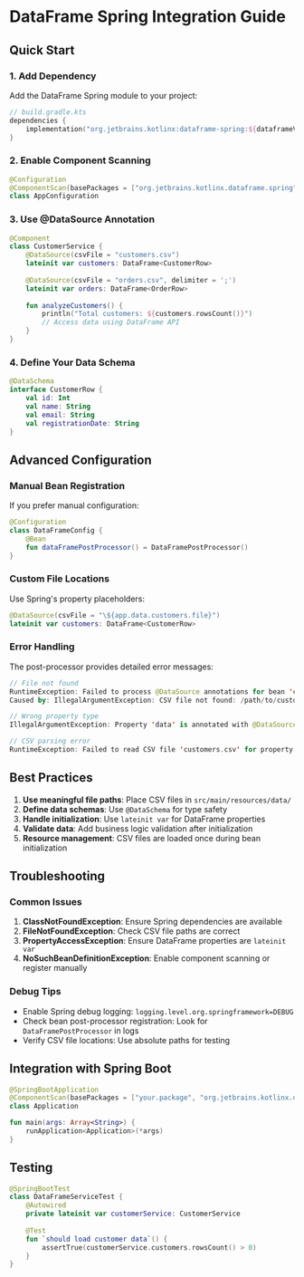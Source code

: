 # DataFrame Spring Integration Guide

## Quick Start

### 1. Add Dependency

Add the DataFrame Spring module to your project:

```kotlin
// build.gradle.kts
dependencies {
    implementation("org.jetbrains.kotlinx:dataframe-spring:${dataframeVersion}")
}
```

### 2. Enable Component Scanning

```kotlin
@Configuration
@ComponentScan(basePackages = ["org.jetbrains.kotlinx.dataframe.spring"])
class AppConfiguration
```

### 3. Use @DataSource Annotation

```kotlin
@Component
class CustomerService {
    @DataSource(csvFile = "customers.csv")
    lateinit var customers: DataFrame<CustomerRow>
    
    @DataSource(csvFile = "orders.csv", delimiter = ';')
    lateinit var orders: DataFrame<OrderRow>
    
    fun analyzeCustomers() {
        println("Total customers: ${customers.rowsCount()}")
        // Access data using DataFrame API
    }
}
```

### 4. Define Your Data Schema

```kotlin
@DataSchema
interface CustomerRow {
    val id: Int
    val name: String
    val email: String
    val registrationDate: String
}
```

## Advanced Configuration

### Manual Bean Registration

If you prefer manual configuration:

```kotlin
@Configuration
class DataFrameConfig {
    @Bean
    fun dataFramePostProcessor() = DataFramePostProcessor()
}
```

### Custom File Locations

Use Spring's property placeholders:

```kotlin
@DataSource(csvFile = "\${app.data.customers.file}")
lateinit var customers: DataFrame<CustomerRow>
```

### Error Handling

The post-processor provides detailed error messages:

```kotlin
// File not found
RuntimeException: Failed to process @DataSource annotations for bean 'customerService'
Caused by: IllegalArgumentException: CSV file not found: /path/to/customers.csv

// Wrong property type
IllegalArgumentException: Property 'data' is annotated with @DataSource but is not a DataFrame type

// CSV parsing error
RuntimeException: Failed to read CSV file 'customers.csv' for property 'customers'
```

## Best Practices

1. **Use meaningful file paths**: Place CSV files in `src/main/resources/data/`
2. **Define data schemas**: Use `@DataSchema` for type safety
3. **Handle initialization**: Use `lateinit var` for DataFrame properties
4. **Validate data**: Add business logic validation after initialization
5. **Resource management**: CSV files are loaded once during bean initialization

## Troubleshooting

### Common Issues

1. **ClassNotFoundException**: Ensure Spring dependencies are available
2. **FileNotFoundException**: Check CSV file paths are correct
3. **PropertyAccessException**: Ensure DataFrame properties are `lateinit var`
4. **NoSuchBeanDefinitionException**: Enable component scanning or register manually

### Debug Tips

- Enable Spring debug logging: `logging.level.org.springframework=DEBUG`
- Check bean post-processor registration: Look for `DataFramePostProcessor` in logs
- Verify CSV file locations: Use absolute paths for testing

## Integration with Spring Boot

```kotlin
@SpringBootApplication
@ComponentScan(basePackages = ["your.package", "org.jetbrains.kotlinx.dataframe.spring"])
class Application

fun main(args: Array<String>) {
    runApplication<Application>(*args)
}
```

## Testing

```kotlin
@SpringBootTest
class DataFrameServiceTest {
    @Autowired
    private lateinit var customerService: CustomerService
    
    @Test
    fun `should load customer data`() {
        assertTrue(customerService.customers.rowsCount() > 0)
    }
}
```
